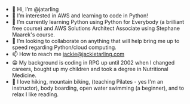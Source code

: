 - 👋 Hi, I’m @jatarling
- 👀 I’m interested in AWS and learning to code in Python!
- 🌱 I’m currently learning Python using Python for Everybody (a brilliant free course) and AWS Solutions Architect Associate using Stephane Maarek's course.
- 💞️ I’m looking to collaborate on anything that will help bring me up to speed regarding Python/cloud computing. 
- 📫 How to reach me jackie@jackietarling.com 
- 😁 My background is coding in RPG up until 2002 when I changed careers, bought up my children and took a degree in Nutritional Medicine.
- 💖 I love hiking, mountain biking, (teaching Pilates - yes I'm an instructor), body boarding, open water swimming (a beginner), and to relax I like reading.

<!---
jatarling/jatarling is a ✨ special ✨✨ repository because its `README.md` (this file) appears on your GitHub profile.
You can click the Preview link to take a look at your changes.
--->
